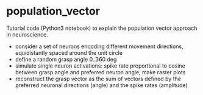 # population_vector
Tutorial code (Python3 notebook) to explain the population vector approach in neuroscience.
- consider a set of neurons encoding different movement directions, equidistantly spaced around the unit circle
- define a random grasp angle 0..360 deg
- simulate single neuron activations: spike rate proportional to cosine between grasp angle and preferred neuron angle, make raster plots
- reconstruct the grasp vector as the sum of vectors defined by the preferred neuronal directions (angle) and the spike rates (amplitude)
